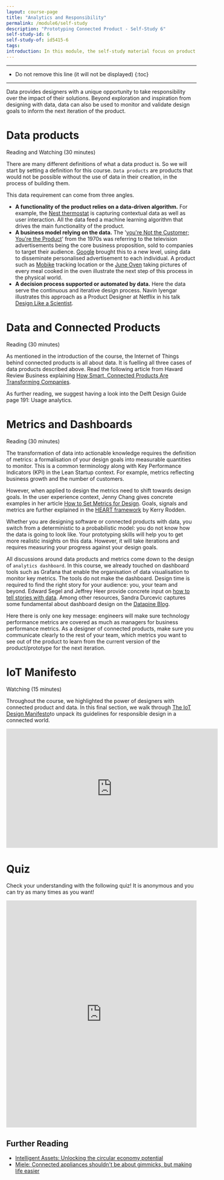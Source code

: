 ```yaml
---
layout: course-page
title: "Analytics and Responsibility"
permalink: /module6/self-study
description: "Prototyping Connected Product - Self-Study 6"
self-study-id: 6
self-study-of: id5415-6
tags:
introduction: In this module, the self-study material focus on product analytics. Zooming out from one prototype to a fleet of products, we will explore what makes a 'data product' and how data can be used in different ways depending on the lens and scale. In this context, we will touch on designers' responsibilities regarding privacy.
---
```


---

* Do not remove this line (it will not be displayed)
{:toc}

---


Data provides designers with a unique opportunity to take responsibility over the impact of their solutions. Beyond exploration and inspiration from designing with data, data can also be used to monitor and validate design goals to inform the next iteration of the product.

# Data products

<span class="mdi mdi-text-box-outline"></span> Reading and <span class="mdi mdi-video"></span> Watching (30 minutes)

There are many different definitions of what a data product is. So we will start by setting a definition for this course. `Data products` are products that would not be possible without the use of data in their creation, in the process of building them.

This data requirement can come from three angles.

* **A functionality of the product relies on a data-driven algorithm.** For example, the [Nest thermostat](https://nest.com/) is capturing contextual data as well as user interaction. All the data feed a machine learning algorithm that drives the main functionality of the product.
* **A business model relying on the data.** The '[you're Not the Customer; You're the Product](https://quoteinvestigator.com/2017/07/16/product/)' from the 1970s was referring to the television advertisements being the core business proposition, sold to companies to target their audience. [Google](https://ads.google.com/home/) brought this to a new level, using data to disseminate personalised advertisement to each individual. A product such as [Mobike](https://mobike.com/global/) tracking location or the [June Oven](https://juneoven.com/) taking pictures of every meal cooked in the oven illustrate the next step of this process in the physical world.
* **A decision process supported or automated by data.** Here the data serve the continuous and iterative design process. Navin Iyengar illustrates this approach as a Product Designer at Netflix in his talk [Design Like a Scientist](https://www.youtube.com/watch?v=XRd6Ddn4ZSY).

# Data and Connected Products

<span class="mdi mdi-text-box-outline"></span> Reading (30 minutes)

As mentioned in the introduction of the course, the Internet of Things behind connected products is all about data. It is fuelling all three cases of data products described above. Read the following article from Havard Review Business explaining [How Smart, Connected Products Are Transforming Companies](https://hbr.org/2015/10/how-smart-connected-products-are-transforming-companies).

As further reading, we suggest having a look into the Delft Design Guide page 191: Usage analytics.

# Metrics and Dashboards

<span class="mdi mdi-text-box-outline"></span> Reading (30 minutes)

The transformation of data into actionable knowledge requires the definition of metrics: a formalisation of your design goals into measurable quantities to monitor. This is a common terminology along with Key Performance Indicators (KPI) in the Lean Startup context. For example, metrics reflecting business growth and the number of customers. 

However, when applied to design the metrics need to shift towards design goals. In the user experience context, Jenny Chang gives concrete examples in her article [How to Set Metrics for Design](https://amplitude.com/blog/how-to-set-metrics-for-design). Goals, signals and metrics are further explained in the [HEART framework](https://library.gv.com/how-to-choose-the-right-ux-metrics-for-your-product-5f46359ab5be) by Kerry Rodden.

Whether you are designing software or connected products with data, you switch from a deterministic to a probabilistic model: you do not know how the data is going to look like. Your prototyping skills will help you to get more realistic insights on this data. However, it will take iterations and requires measuring your progress against your design goals.

All discussions around data products and metrics come down to the design of `analytics dashboard`. In this course, we already touched on dashboard tools such as Grafana that enable the organisation of data visualisation to monitor key metrics. The tools do not make the dashboard. Design time is required to find the right story for your audience: you, your team and beyond. Edward Segel and Jeffrey Heer provide concrete input on [how to tell stories with data](http://ywanvanloon.com/wp-content/uploads/2014/05/2010-Narrative-InfoVis.pdf). Among other resources, Sandra Durcevic captures some fundamental about dashboard design on the [Datapine Blog](https://www.datapine.com/blog/how-to-choose-the-right-data-visualization-types/).


Here there is only one key message: engineers will make sure technology performance metrics are covered as much as managers for business performance metrics. As a designer of connected products, make sure you communicate clearly to the rest of your team, which metrics you want to see out of the product to learn from the current version of the product/prototype for the next iteration.

# IoT Manifesto

<span class="mdi mdi-video"></span> Watching (15 minutes)

Throughout the course, we highlighted the power of designers with connected product and data. In this final section, we walk through [The IoT Design Manifesto](https://www.iotmanifesto.com/)to unpack its guidelines for responsible design in a connected world.

<iframe width="560" height="315" src="https://www.youtube-nocookie.com/embed/rg3poNvpAHg" frameborder="0" allow="accelerometer; autoplay; clipboard-write; encrypted-media; gyroscope; picture-in-picture" allowfullscreen></iframe>

# Quiz

Check your understanding with the following quiz! It is anonymous and you can try as many times as you want!

<iframe width="640px" height= "600px" src= "https://forms.microsoft.com/Pages/ResponsePage.aspx?id=TVJuCSlpMECM04q0LeCIe-EN8Fz6eUZIqbayPT_HeNhUNjlXUU82TjJUV0pVMlNSUUVCWENIRVkwSC4u&embed=true" frameborder= "0" marginwidth= "0" marginheight= "0" style= "border: none; max-width:100%; max-height:100vh" allowfullscreen webkitallowfullscreen mozallowfullscreen msallowfullscreen> </iframe>

## Further Reading

* [Intelligent Assets: Unlocking the circular economy potential](https://www.ellenmacarthurfoundation.org/publications/intelligent-assets)
* [Miele: Connected appliances shouldn't be about gimmicks, but making life easier](https://www.pocket-lint.com/smart-home/news/127242-miele-connected-appliances-shouldn-t-be-about-gimmicks-but-making-life-easier)
